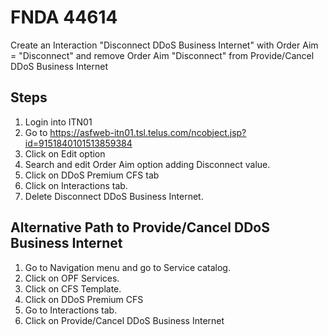 # FNDA 44614
Create an Interaction "Disconnect DDoS Business Internet" with Order Aim = "Disconnect" and remove Order Aim "Disconnect" from Provide/Cancel DDoS Business Internet 

## Steps

1. Login into ITN01
2. Go to https://asfweb-itn01.tsl.telus.com/ncobject.jsp?id=9151840101513859384
3. Click on Edit option
4. Search and edit Order Aim option adding Disconnect value.
5. Click on DDoS Premium CFS tab
6. Click on Interactions tab.
7. Delete Disconnect DDoS Business Internet. 

## Alternative Path to Provide/Cancel DDoS Business Internet

1. Go to Navigation menu and go to Service catalog.
2. Click on OPF Services. 
3. Click on CFS Template.
4. Click on DDoS Premium CFS
5. Go to Interactions tab.
5. Click on Provide/Cancel DDoS Business Internet

